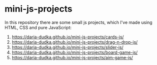 # mini-js-projects

In this repository there are some small js projects, which I've made using HTML, CSS and pure JavaScript:
1) https://daria-dudka.github.io/mini-js-projects/cards-js/
2) https://daria-dudka.github.io/mini-js-projects/drag-n-drop-js/
3) https://daria-dudka.github.io/mini-js-projects/slider-js/
4) https://daria-dudka.github.io/mini-js-projects/board-game-js/
5) https://daria-dudka.github.io/mini-js-projects/aim-game-js/